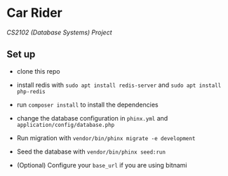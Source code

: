 # Car Rider

_CS2102 (Database Systems) Project_

## Set up

- clone this repo

- install redis with `sudo apt install redis-server` and `sudo apt install php-redis`

- run `composer install` to install the dependencies

- change the database configuration in `phinx.yml` and `application/config/database.php`

- Run migration with `vendor/bin/phinx migrate -e development`

- Seed the database with `vendor/bin/phinx seed:run`

- (Optional) Configure your `base_url` if you are using bitnami